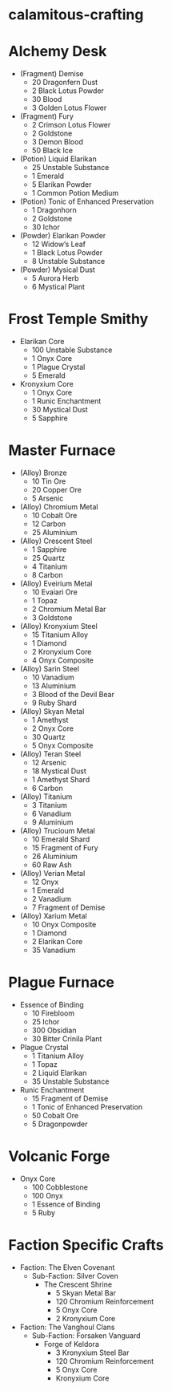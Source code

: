 # calamitous-crafting

# Alchemy Desk
- (Fragment) Demise
  - 20 Dragonfern Dust
  - 2 Black Lotus Powder
  - 30 Blood
  - 3 Golden Lotus Flower
- (Fragment) Fury
  - 2 Crimson Lotus Flower
  - 2 Goldstone
  - 3 Demon Blood
  - 50 Black Ice
- (Potion) Liquid Elarikan
  - 25 Unstable Substance
  - 1 Emerald
  - 5 Elarikan Powder
  - 1 Common Potion Medium
- (Potion) Tonic of Enhanced Preservation
  - 1 Dragonhorn
  - 2 Goldstone
  - 30 Ichor
- (Powder) Elarikan Powder
  - 12 Widow’s Leaf
  - 1 Black Lotus Powder
  - 8 Unstable Substance
- (Powder) Mysical Dust
  - 5 Aurora Herb
  - 6 Mystical Plant
  
# Frost Temple Smithy
- Elarikan Core
  - 100 Unstable Substance
  - 1 Onyx Core
  - 1 Plague Crystal
  - 5 Emerald
- Kronyxium Core
  - 1 Onyx Core
  - 1 Runic Enchantment
  - 30 Mystical Dust
  - 5 Sapphire

# Master Furnace
- (Alloy) Bronze
  - 10 Tin Ore
  - 20 Copper Ore
  - 5 Arsenic
- (Alloy) Chromium Metal
  - 10 Cobalt Ore
  - 12 Carbon
  - 25 Aluminium
- (Alloy) Crescent Steel
  - 1 Sapphire
  - 25 Quartz
  - 4 Titanium
  - 8 Carbon
- (Alloy) Eveirium Metal
  - 10 Evaiari Ore
  - 1 Topaz
  - 2 Chromium Metal Bar
  - 3 Goldstone
- (Alloy) Kronyxium Steel
  - 15 Titanium Alloy
  - 1 Diamond
  - 2 Kronyxium Core
  - 4 Onyx Composite
- (Alloy) Sarin Steel
  - 10 Vanadium
  - 13 Aluminium
  - 3 Blood of the Devil Bear
  - 9 Ruby Shard
- (Alloy) Skyan Metal
  - 1 Amethyst
  - 2 Onyx Core
  - 30 Quartz
  - 5 Onyx Composite
- (Alloy) Teran Steel
  - 12 Arsenic
  - 18 Mystical Dust
  - 1 Amethyst Shard
  - 6 Carbon
- (Alloy) Titanium
  - 3 Titanium
  - 6 Vanadium
  - 9 Aluminium
- (Alloy) Trucioum Metal
  - 10 Emerald Shard
  - 15 Fragment of Fury
  - 26 Aluminium
  - 60 Raw Ash
- (Alloy) Verian Metal
  - 12 Onyx
  - 1 Emerald
  - 2 Vanadium
  - 7 Fragment of Demise
- (Alloy) Xarium Metal
  - 10 Onyx Composite
  - 1 Diamond
  - 2 Elarikan Core
  - 35 Vanadium

# Plague Furnace
- Essence of Binding
  - 10 Firebloom
  - 25 Ichor
  - 300 Obsidian
  - 30 Bitter Crinila Plant
- Plague Crystal
  - 1 Titanium Alloy
  - 1 Topaz
  - 2 Liquid Elarikan
  - 35 Unstable Substance
- Runic Enchantment
  - 15 Fragment of Demise
  - 1 Tonic of Enhanced Preservation
  - 50 Cobalt Ore
  - 5 Dragonpowder

# Volcanic Forge
- Onyx Core
  - 100 Cobblestone
  - 100 Onyx
  - 1 Essence of Binding
  - 5 Ruby

# Faction Specific Crafts
- Faction: The Elven Covenant
  - Sub-Faction: Silver Coven
    - The Crescent Shrine
      - 5 Skyan Metal Bar
      - 120 Chromium Reinforcement
      - 5 Onyx Core
      - 2 Kronyxium Core
- Faction: The Vanghoul Clans
  - Sub-Faction: Forsaken Vanguard
    - Forge of Keldora
      - 3 Kronyxium Steel Bar
      - 120 Chromium Reinforcement
      - 5 Onyx Core
      - Kronyxium Core
